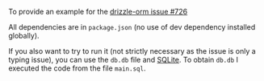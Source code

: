 To provide an example for the [drizzle-orm issue #726](https://github.com/drizzle-team/drizzle-orm/issues/726)

All dependencies are in `package.json` (no use of dev dependency installed globally).

If you also want to try to run it (not strictly necessary as the issue is only a typing issue), you can use the `db.db` file and [SQLite](https://www.sqlite.org/download.html). To obtain `db.db` I executed the code from the file `main.sql`.
